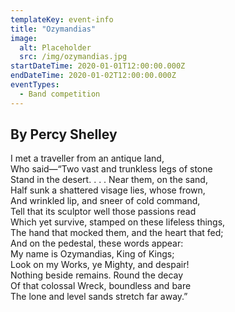 ```yaml
---
templateKey: event-info
title: "Ozymandias"
image:
  alt: Placeholder
  src: /img/ozymandias.jpg
startDateTime: 2020-01-01T12:00:00.000Z
endDateTime: 2020-01-02T12:00:00.000Z
eventTypes:
  - Band competition
---
```

## By Percy Shelley

I met a traveller from an antique land,  
Who said—“Two vast and trunkless legs of stone  
Stand in the desert. . . . Near them, on the sand,  
Half sunk a shattered visage lies, whose frown,  
And wrinkled lip, and sneer of cold command,  
Tell that its sculptor well those passions read  
Which yet survive, stamped on these lifeless things,  
The hand that mocked them, and the heart that fed;  
And on the pedestal, these words appear:  
My name is Ozymandias, King of Kings;  
Look on my Works, ye Mighty, and despair!  
Nothing beside remains. Round the decay  
Of that colossal Wreck, boundless and bare  
The lone and level sands stretch far away.”

